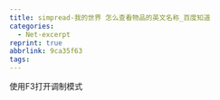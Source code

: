 ```yaml
---
title: simpread-我的世界 怎么查看物品的英文名称_百度知道
categories:
  - Net-excerpt
reprint: true
abbrlink: 9ca35f63
tags:
---
```



使用F3打开调制模式